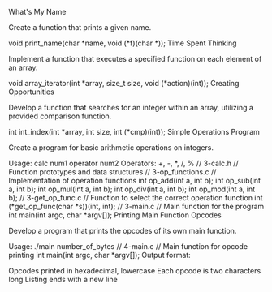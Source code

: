 What's My Name

Create a function that prints a given name.

void print_name(char *name, void (*f)(char *));
Time Spent Thinking

Implement a function that executes a specified function on each element of an array.

void array_iterator(int *array, size_t size, void (*action)(int));
Creating Opportunities

Develop a function that searches for an integer within an array, utilizing a provided comparison function.

int int_index(int *array, int size, int (*cmp)(int));
Simple Operations Program

Create a program for basic arithmetic operations on integers.

Usage: calc num1 operator num2
Operators: +, -, *, /, %
// 3-calc.h
// Function prototypes and data structures
// 3-op_functions.c
// Implementation of operation functions
int op_add(int a, int b);
int op_sub(int a, int b);
int op_mul(int a, int b);
int op_div(int a, int b);
int op_mod(int a, int b);
// 3-get_op_func.c
// Function to select the correct operation function
int (*get_op_func(char *s))(int, int);
// 3-main.c
// Main function for the program
int main(int argc, char *argv[]);
Printing Main Function Opcodes

Develop a program that prints the opcodes of its own main function.

Usage: ./main number_of_bytes
// 4-main.c
// Main function for opcode printing
int main(int argc, char *argv[]);
Output format:

Opcodes printed in hexadecimal, lowercase
Each opcode is two characters long
Listing ends with a new line
